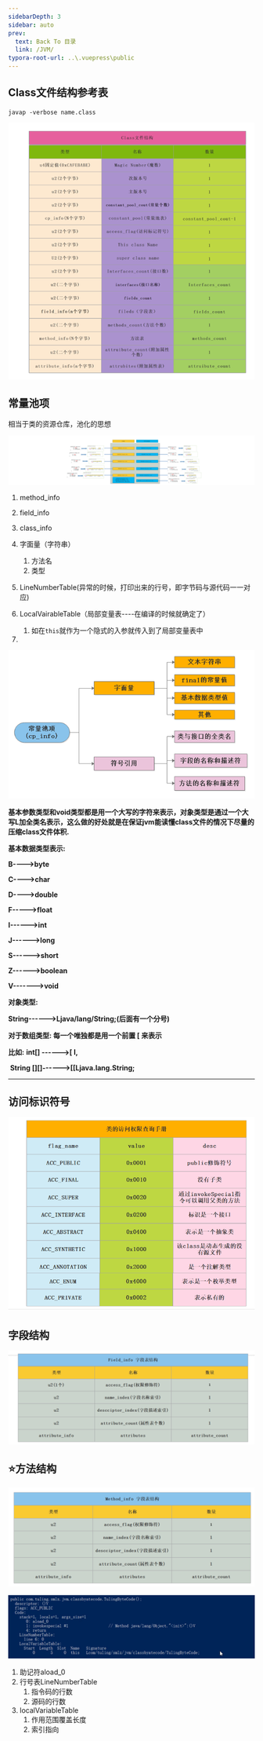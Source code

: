 ```yaml
---
sidebarDepth: 3
sidebar: auto
prev:
  text: Back To 目录
  link: /JVM/
typora-root-url: ..\.vuepress\public
---
```


## Class文件结构参考表

```shell
javap -verbose name.class
```

<img src="/images/concurrency/10780.png" alt="img" />

## 常量池项

相当于类的资源仓库，池化的思想

<img src="/images/jvm/class常量池类型分类.png" alt="class常量池类型分类" style="zoom:200%;" />

1. method_info

2. field_info

3. class_info

4. 字面量（字符串）

   1. 方法名
   2. 类型

5. LineNumberTable(异常的时候，打印出来的行号，即字节码与源代码一一对应)

6. LocalVairableTable（局部变量表----在编译的时候就确定了）

   1. 如在`this`就作为一个隐式的入参就传入到了局部变量表中

7. 

   

   ![img](/images/jvm/10896.png)

**基本参数类型和void类型都是用一个大写的字符来表示，对象类型是通过一个大写L加全类名表示，这么做的好处就是在保证jvm能读懂class文件的情况下尽量的压缩class文件体积.**

**基本数据类型表示:**

**B---->byte**

**C---->char**

**D---->double** 

**F----->float**

**I------>int**

**J------>long**

**S------>short**

**Z------>boolean**

**V------->void**

**对象类型:**

**String------>Ljava/lang/String;(后面有一个分号)**

**对于数组类型: 每一个唯独都是用一个前置 [ 来表示**

**比如:** **int[] ------>[ I,** 

​         **String [][]------>[[Ljava.lang.String;**

----------

## **访问标识符号**

![img](/images/jvm/10818.png)

## 字段结构

![img](/images/jvm/10851.png)



## ⭐方法结构

![img](/images/jvm/10855.png)

![image-20210614193146557](/images/jvm/image-20210614193146557.png)

1. 助记符aload_0
2. 行号表LineNumberTable
   1. 指令码的行数
   2. 源码的行数
3. localVariableTable
   1. 作用范围覆盖长度
   2. 索引指向

